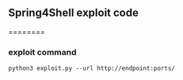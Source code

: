 ## Spring4Shell exploit code
========
### exploit command
    python3 exploit.py --url http://endpoint:ports/

